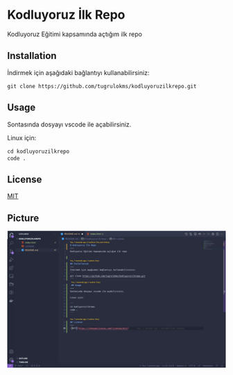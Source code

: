 # Kodluyoruz İlk Repo

Kodluyoruz Eğitimi kapsamında açtığım ilk repo


## Installation
İndirmek için aşağıdaki bağlantıyı kullanabilirsiniz:
```
git clone https://github.com/tugrulokms/kodluyoruzilkrepo.git
```
## Usage

Sontasında dosyayı vscode ile açabilirsiniz.

Linux için:

```
cd kodluyoruzilkrepo
code .
```

## License

[MIT](https://choosealicense.com/licenses/mit/)

## Picture

![Picture](img/projectPicture.png)
